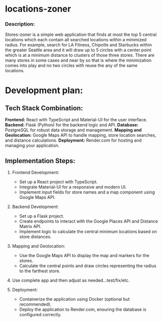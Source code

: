 # locations-zoner

### Description:

Stores-zoner is a simple web application that finds at most the top 5 central locations which each contain all searched locations within a minimized radius. For example, search for LA Fitness, Chipotle and Starbucks within the greater Seattle area and it will draw up to 5 circles with a center point which is at a minimum distance to clusters of those three stores. There are many stores in some cases and near by so that is where the minimization comes into play and no two circles with reuse the any of the same locations.

# Development plan:

## Tech Stack Combination:

**Frontend:** React with TypeScript and Material-UI for the user interface.
**Backend:** Flask (Python) for the backend logic and API.
**Database:** PostgreSQL for robust data storage and management.
**Mapping and Geolocation:** Google Maps API to handle mapping, store location searches, and distance calculations.
**Deployment:** Render.com for hosting and managing your application.

## Implementation Steps:

1. Frontend Development:

   - Set up a React project with TypeScript.
   - Integrate Material-UI for a responsive and modern UI.
   - Implement input fields for store names and a map component using Google Maps API.

2. Backend Development:

   - Set up a Flask project.
   - Create endpoints to interact with the Google Places API and Distance Matrix API.
   - Implement logic to calculate the central minimum locations based on store distances.

3. Mapping and Geolocation:

   - Use the Google Maps API to display the map and markers for the stores.
   - Calculate the central points and draw circles representing the radius to the farthest store.

4. Use complete app and then adjust as needed...test/fix/etc.

5. Deployment:
   - Containerize the application using Docker (optional but recommended).
   - Deploy the application to Render.com, ensuring the database is configured correctly.
